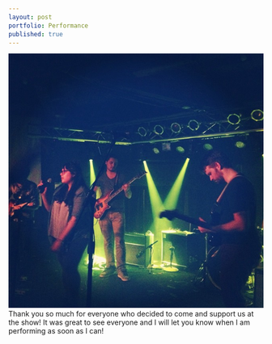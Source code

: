```yaml
---
layout: post
portfolio: Performance
published: true
---
```

<img src="/images/fulls/photo_1.jpg" class="fit image">
Thank you so much for everyone who decided to come and support us at the show! It was great to see everyone and I will let you know when I am performing as soon as I can!